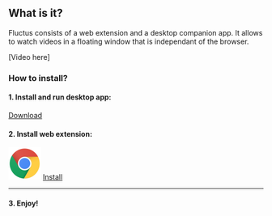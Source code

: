 ## What is it?

Fluctus consists of a web extension and a desktop companion app. It allows to watch videos in a floating window that is independant of the browser.

[Video here]


### How to install?


#### 1. Install and run desktop app: 
   [Download](https://github.com/kivS/Fluctus/releases)



#### 2. Install web extension:

![Chrome](chrome.png "Chrome") 
[Install](url)

---



#### 3. Enjoy!
